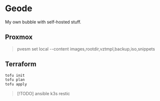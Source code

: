 # Geode

My own bubble with self-hosted stuff.
## Proxmox

> pvesm set local --content images,rootdir,vztmpl,backup,iso,snippets

## Terraform 

```sh
tofu init 
tofu plan 
tofu apply
```


> [!TODO]
> ansible 
> k3s
> restic
